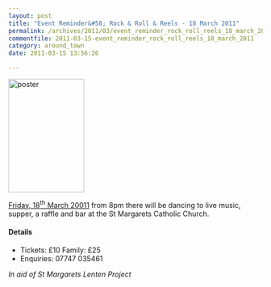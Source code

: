 ```yaml
---
layout: post
title: "Event Reminder&#58; Rock & Roll & Reels - 18 March 2011"
permalink: /archives/2011/03/event_reminder_rock_roll_reels_18_march_2011.html
commentfile: 2011-03-15-event_reminder_rock_roll_reels_18_march_2011
category: around_town
date: 2011-03-15 13:56:26

---
```


<a href="/assets/images/2011/StMargaretsChurch_StPatrick.gif" title="See larger version of - poster"><img src="/assets/images/2011/StMargaretsChurch_StPatrick_thumb.gif" width="150" height="225" alt="poster" class="photo right" /></a>

[Friday, 18<sup>th</sup> March 20011](https://stmargarets.london/event/event/200705142729) from 8pm there will be dancing to live music, supper, a raffle and bar at the St Margarets Catholic Church.

#### Details

-   Tickets: £10 Family: £25
-   Enquiries: 07747 035461

*In aid of St Margarets Lenten Project*
